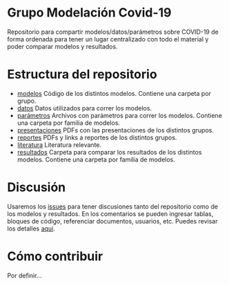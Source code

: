 # Grupo Modelación Covid-19
Repositorio para compartir modelos/datos/parámetros sobre COVID-19 de forma ordenada para tener un lugar centralizado con todo el material y poder comparar modelos y resultados.

# Estructura del repositorio
- [modelos](modelos/README.md) Código de los distintos modelos. Contiene una carpeta por grupo.
- [datos](datos/README.md) Datos utilizados para correr los modelos.
- [parámetros](parametros/README.md) Archivos con parámetros para correr los modelos. Contiene una carpeta por familia de modelos.
- [presentaciones](presentaciones/README.md) PDFs con las presentaciones de los distintos grupos.
- [reportes](reportes/README.md) PDFs y links a reportes de los distintos grupos.
- [literatura](literatura/README.md) Literatura relevante.
- [resultados](resultados/README.md) Carpeta para comparar los resultados de los distintos modelos. Contiene una carpeta por familia de modelos.

# Discusión
Usaremos los [issues](https://github.com/IMFD-DITT/modelamiento-covid/issues) para tener discusiones tanto del repositorio como de los modelos y resultados. En los comentarios se pueden ingresar tablas, bloques de código, referenciar documentos, usuarios, etc. Puedes revisar los detalles [aquí](https://help.github.com/en/github/writing-on-github).


# Cómo contribuir
Por definir...

